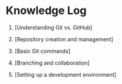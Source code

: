 # Knowledge Log

1. [Understanding Git vs. GitHub]

2. [Repository creation and management]

3. [Basic Git commands]

4. [Branching and collaboration]

5. [Setting up a development environment]

